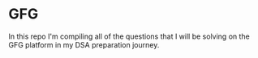 # GFG
In this repo I'm compiling all of the questions that I will be solving on the GFG platform in my DSA preparation journey.
